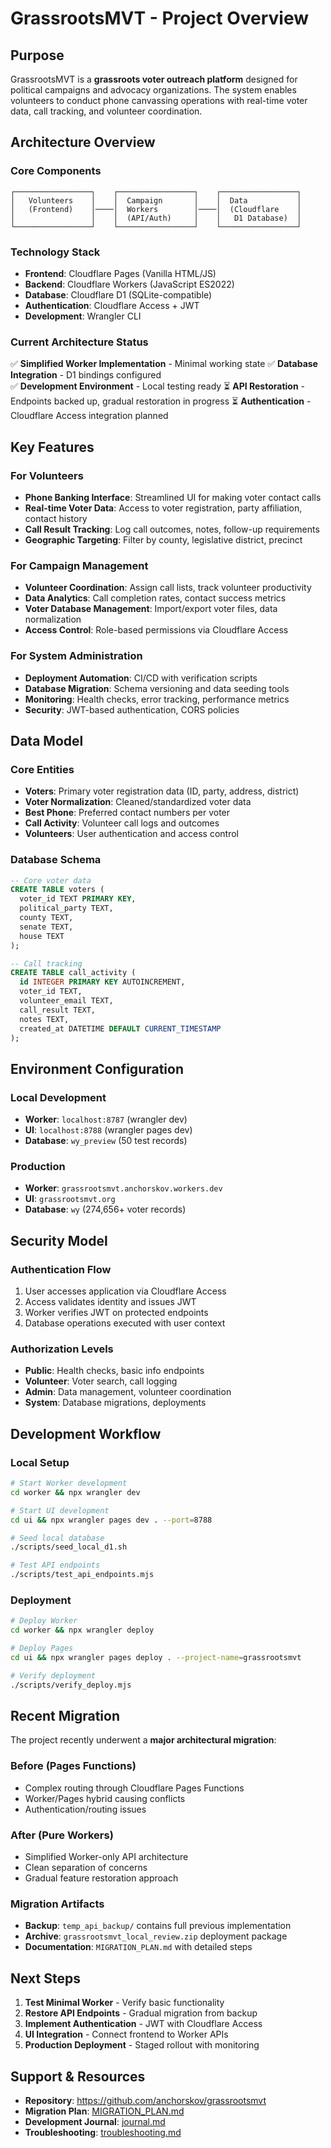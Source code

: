 # GrassrootsMVT - Project Overview

## Purpose
GrassrootsMVT is a **grassroots voter outreach platform** designed for political campaigns and advocacy organizations. The system enables volunteers to conduct phone canvassing operations with real-time voter data, call tracking, and volunteer coordination.

## Architecture Overview

### Core Components

```
┌─────────────────┐    ┌─────────────────┐    ┌─────────────────┐
│   Volunteers    │    │  Campaign       │    │  Data           │
│   (Frontend)    │────│  Workers        │────│  (Cloudflare    │
│                 │    │  (API/Auth)     │    │   D1 Database)  │
└─────────────────┘    └─────────────────┘    └─────────────────┘
```

### Technology Stack

- **Frontend**: Cloudflare Pages (Vanilla HTML/JS)
- **Backend**: Cloudflare Workers (JavaScript ES2022)
- **Database**: Cloudflare D1 (SQLite-compatible)
- **Authentication**: Cloudflare Access + JWT
- **Development**: Wrangler CLI

### Current Architecture Status
✅ **Simplified Worker Implementation** - Minimal working state
✅ **Database Integration** - D1 bindings configured  
✅ **Development Environment** - Local testing ready
⏳ **API Restoration** - Endpoints backed up, gradual restoration in progress
⏳ **Authentication** - Cloudflare Access integration planned

## Key Features

### For Volunteers
- **Phone Banking Interface**: Streamlined UI for making voter contact calls
- **Real-time Voter Data**: Access to voter registration, party affiliation, contact history
- **Call Result Tracking**: Log call outcomes, notes, follow-up requirements
- **Geographic Targeting**: Filter by county, legislative district, precinct

### For Campaign Management  
- **Volunteer Coordination**: Assign call lists, track volunteer productivity
- **Data Analytics**: Call completion rates, contact success metrics
- **Voter Database Management**: Import/export voter files, data normalization
- **Access Control**: Role-based permissions via Cloudflare Access

### For System Administration
- **Deployment Automation**: CI/CD with verification scripts
- **Database Migration**: Schema versioning and data seeding tools  
- **Monitoring**: Health checks, error tracking, performance metrics
- **Security**: JWT-based authentication, CORS policies

## Data Model

### Core Entities
- **Voters**: Primary voter registration data (ID, party, address, district)
- **Voter Normalization**: Cleaned/standardized voter data  
- **Best Phone**: Preferred contact numbers per voter
- **Call Activity**: Volunteer call logs and outcomes
- **Volunteers**: User authentication and access control

### Database Schema
```sql
-- Core voter data
CREATE TABLE voters (
  voter_id TEXT PRIMARY KEY,
  political_party TEXT,
  county TEXT,
  senate TEXT,
  house TEXT
);

-- Call tracking
CREATE TABLE call_activity (
  id INTEGER PRIMARY KEY AUTOINCREMENT,
  voter_id TEXT,
  volunteer_email TEXT,
  call_result TEXT,
  notes TEXT,
  created_at DATETIME DEFAULT CURRENT_TIMESTAMP
);
```

## Environment Configuration

### Local Development
- **Worker**: `localhost:8787` (wrangler dev)
- **UI**: `localhost:8788` (wrangler pages dev)  
- **Database**: `wy_preview` (50 test records)

### Production
- **Worker**: `grassrootsmvt.anchorskov.workers.dev`
- **UI**: `grassrootsmvt.org`
- **Database**: `wy` (274,656+ voter records)

## Security Model

### Authentication Flow
1. User accesses application via Cloudflare Access
2. Access validates identity and issues JWT
3. Worker verifies JWT on protected endpoints
4. Database operations executed with user context

### Authorization Levels
- **Public**: Health checks, basic info endpoints
- **Volunteer**: Voter search, call logging
- **Admin**: Data management, volunteer coordination  
- **System**: Database migrations, deployments

## Development Workflow

### Local Setup
```bash
# Start Worker development
cd worker && npx wrangler dev

# Start UI development  
cd ui && npx wrangler pages dev . --port=8788

# Seed local database
./scripts/seed_local_d1.sh

# Test API endpoints
./scripts/test_api_endpoints.mjs
```

### Deployment
```bash
# Deploy Worker
cd worker && npx wrangler deploy

# Deploy Pages
cd ui && npx wrangler pages deploy . --project-name=grassrootsmvt

# Verify deployment
./scripts/verify_deploy.mjs
```

## Recent Migration

The project recently underwent a **major architectural migration**:

### Before (Pages Functions)
- Complex routing through Cloudflare Pages Functions
- Worker/Pages hybrid causing conflicts
- Authentication/routing issues

### After (Pure Workers)  
- Simplified Worker-only API architecture
- Clean separation of concerns
- Gradual feature restoration approach

### Migration Artifacts
- **Backup**: `temp_api_backup/` contains full previous implementation
- **Archive**: `grassrootsmvt_local_review.zip` deployment package
- **Documentation**: `MIGRATION_PLAN.md` with detailed steps

## Next Steps

1. **Test Minimal Worker** - Verify basic functionality  
2. **Restore API Endpoints** - Gradual migration from backup
3. **Implement Authentication** - JWT with Cloudflare Access
4. **UI Integration** - Connect frontend to Worker APIs
5. **Production Deployment** - Staged rollout with monitoring

## Support & Resources

- **Repository**: https://github.com/anchorskov/grassrootsmvt
- **Migration Plan**: [MIGRATION_PLAN.md](../MIGRATION_PLAN.md)
- **Development Journal**: [journal.md](./journal.md)
- **Troubleshooting**: [troubleshooting.md](./troubleshooting.md)